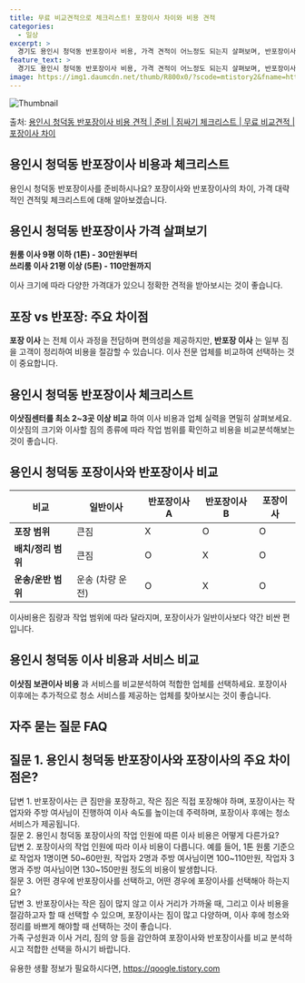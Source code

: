 ```yaml
---
title: 무료 비교견적으로 체크리스트! 포장이사 차이와 비용 견적
categories:
  - 일상
excerpt: >
  경기도 용인시 청덕동 반포장이사 비용, 가격 견적이 어느정도 되는지 살펴보며, 반포장이사를 준비함에 있어 짐싸기 준비 체크리스트가 무엇인지 보겠습니다. 마지막으로 포장이사와 차이점을 통해 무료 비교견적으로 어떤 것이 더 합리적인 선택인지 공유 드립니다.용인시 청덕동 포장이사 견적 샘플 보기 👈 클릭용인시 청덕동 포장이사 가격 살펴보기 👈 클릭용인시 청덕동 반포장이사 평균 이사 비용평수용인시 청덕동 평균 이사 비용원룸 이사9평 이하 (1톤)30만원~투룸/쓰리룸 이사16평 ~ 20평 (2.5톤)80만원~쓰리룸 이사21평 (5톤) ~110만원~우리집 무료 이사견적 받기 👈 클릭포장 vs 반포장: 주요 차이점가장 큰 차이점은포장 이사는 전체 이사 과정을 전담하며 가격이 비싸지만 편의성을 제공하는 반면, 반..
feature_text: >
  경기도 용인시 청덕동 반포장이사 비용, 가격 견적이 어느정도 되는지 살펴보며, 반포장이사를 준비함에 있어 짐싸기 준비 체크리스트가 무엇인지 보겠습니다. 마지막으로 포장이사와 차이점을 통해 무료 비교견적으로 어떤 것이 더 합리적인 선택인지 공유 드립니다.용인시 청덕동 포장이사 견적 샘플 보기 👈 클릭용인시 청덕동 포장이사 가격 살펴보기 👈 클릭용인시 청덕동 반포장이사 평균 이사 비용평수용인시 청덕동 평균 이사 비용원룸 이사9평 이하 (1톤)30만원~투룸/쓰리룸 이사16평 ~ 20평 (2.5톤)80만원~쓰리룸 이사21평 (5톤) ~110만원~우리집 무료 이사견적 받기 👈 클릭포장 vs 반포장: 주요 차이점가장 큰 차이점은포장 이사는 전체 이사 과정을 전담하며 가격이 비싸지만 편의성을 제공하는 반면, 반..
image: https://img1.daumcdn.net/thumb/R800x0/?scode=mtistory2&fname=https%3A%2F%2Fblog.kakaocdn.net%2Fdn%2Fym2F6%2FbtsHbn72XQF%2FgLw0VhDLAizoT9neI82Ub0%2Fimg.webp
---
```


![Thumbnail](https://img1.daumcdn.net/thumb/R800x0/?scode=mtistory2&fname=https%3A%2F%2Fblog.kakaocdn.net%2Fdn%2Fym2F6%2FbtsHbn72XQF%2FgLw0VhDLAizoT9neI82Ub0%2Fimg.webp)

<p>출처: <a href="https://qoogle.tistory.com/9224" rel="dofollow">용인시 청덕동 반포장이사 비용 견적 | 준비 | 짐싸기 체크리스트 | 무료 비교견적 | 포장이사 차이</a> </p>

## 용인시 청덕동 반포장이사 비용과 체크리스트



용인시 청덕동 반포장이사를 준비하시나요? 포장이사와 반포장이사의 차이, 가격 대략적인 견적및 체크리스트에 대해 알아보겠습니다.

## **용인시 청덕동 반포장이사 가격 살펴보기**

**원룸 이사 9평 이하 (1톤) - 30만원부터  
쓰리룸 이사 21평 이상 (5톤) - 110만원까지**

이사 크기에 따라 다양한 가격대가 있으니 정확한 견적을 받아보시는 것이 좋습니다.

## **포장 vs 반포장: 주요 차이점**

**포장 이사** 는 전체 이사 과정을 전담하며 편의성을 제공하지만, **반포장 이사** 는 일부 짐을 고객이 정리하여 비용을 절감할 수
있습니다. 이사 전문 업체를 비교하여 선택하는 것이 중요합니다.

## **용인시 청덕동 반포장이사 체크리스트**

**이삿짐센터를 최소 2~3곳 이상 비교** 하여 이사 비용과 업체 실력을 면밀히 살펴보세요. 이삿짐의 크기와 이사할 짐의 종류에 따라 작업
범위를 확인하고 비용을 비교분석해보는 것이 좋습니다.

## **용인시 청덕동 포장이사와 반포장이사 비교**

**비교** | **일반이사** | **반포장이사 A** | **반포장이사 B** | **포장이사**  
---|---|---|---|---  
**포장 범위** | 큰짐 | X | O | O  
**배치/정리 범위** | 큰짐 | O | X | O  
**운송/운반 범위** | 운송 (차량 운전) | O | X | O  
이사비용은 짐량과 작업 범위에 따라 달라지며, 포장이사가 일반이사보다 약간 비싼 편입니다.

## **용인시 청덕동 이사 비용과 서비스 비교**

**이삿짐 보관이사 비용** 과 서비스를 비교분석하여 적합한 업체를 선택하세요. 포장이사 이후에는 추가적으로 청소 서비스를 제공하는 업체를
찾아보시는 것이 좋습니다.

## **자주 묻는 질문 FAQ**

질문 1. 용인시 청덕동 반포장이사와 포장이사의 주요 차이점은?  
---  
답변 1. 반포장이사는 큰 짐만을 포장하고, 작은 짐은 직접 포장해야 하며, 포장이사는 작업자와 주방 여사님이 진행하여 이사 속도를 높이는데
주력하며, 포장이사 후에는 청소 서비스가 제공됩니다.  
질문 2. 용인시 청덕동 포장이사의 작업 인원에 따른 이사 비용은 어떻게 다른가요?  
답변 2. 포장이사의 작업 인원에 따라 이사 비용이 다릅니다. 예를 들어, 1톤 원룸 기준으로 작업자 1명이면 50~60만원, 작업자 2명과
주방 여사님이면 100~110만원, 작업자 3명과 주방 여사님이면 130~150만원 정도의 비용이 발생합니다.  
질문 3. 어떤 경우에 반포장이사를 선택하고, 어떤 경우에 포장이사를 선택해아 하는지요?  
답변 3. 반포장이사는 작은 짐이 많지 않고 이사 거리가 가까울 때, 그리고 이사 비용을 절감하고자 할 때 선택할 수 있으며, 포장이사는
짐이 많고 다양하며, 이사 후에 청소와 정리를 바쁘게 해야할 때 선택하는 것이 좋습니다.  
가족 구성원과 이사 거리, 짐의 양 등을 감안하여 포장이사와 반포장이사를 비교 분석하시고 적합한 선택을 하시기 바랍니다.

 

유용한 생활 정보가 필요하시다면, <a href="https://qoogle.tistory.com" rel="dofollow">https://qoogle.tistory.com</a>


